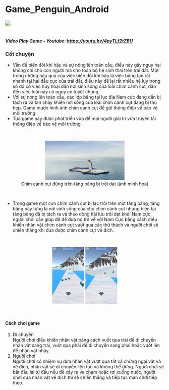 # Game_Penguin_Android
<img src="images README/Screen.jpeg"><br><br>

##### Video Play Game - Youtube: https://youtu.be/4pyTLf2tZBU 


### Cốt chuyện
- Vấn đề biến đổi khí hậu và sự nóng lên toàn cầu, điều này gây nguy hại không chỉ cho con người mà cho toàn bộ hệ sinh thái trên trái đất. 
Một trong những hậu quả của việc biến đổi khí hậu là việc băng tan rất nhanh tại hai đầu cực của trái đất, điều này để lại rất nhiểu hệ lụy trong số đó có việc hủy hoại dần nơi sinh sống của loài chim cánh cụt, dẫn đến việc loài này có nguy cơ tuyệt chủng. 
- Với sự nóng lên toàn cầu, các lớp băng tại lục địa Nam cực đang dần bị tách ra và tan chảy khiến nơi sống của loài chim cánh cụt đang bị thu hẹp. Game mượn hình ảnh chim cánh cụt để gửi thông điệp về bảo vệ môi trường.
- Tựa game này được phát triển vừa để mọi người giải trí vừa truyền tải thông điệp về bảo vệ môi trường.<br>
<br>

<p align="center">
<img src="images README/Penguins_Icebergs.jpg" width="50%"><br>
Chim cánh cụt đứng trên tảng băng bị trôi dạt (ảnh minh họa)
</p>
<br>

- Trong game một con chim cánh cụt bị lạc trôi trên một tảng băng, tảng băng này từng là nơi sinh sống của chú chim cánh cụt nhưng hiện tại tảng băng đã bị tách ra và theo dòng hải lưu trôi dạt khỏi Nam cực, 
người chơi cần giúp đỡ để đưa nó trở về với Nam Cực bằng cách điều khiển nhân vật chim cánh cụt vượt qua các thử thách và người chơi sẽ chiến thắng khi đưa được chim cánh cụt về đích.
<br>

<p align="center">
<img src="images README/image_play.png" width="20%">
<img src="images README/image_vedich.png" width="20%">
</p>
<br>

#### Cách chơi game
1. Di chuyển <br>
Người chơi điều khiển nhân vật bằng cách vuốt qua trái để di chuyển nhân vật sang trái, vuốt qua phải để di chuyển sang phải hoặc vuốt lên để nhân vật nhảy.
2. Người chơi <br>
Người chơi có nhiệm vụ đưa nhân vật vượt qua tất cả chứng ngại vật và về đích, nhân vật sẽ di chuyển liên tục và không thể dừng. Người chơi sẽ bắt đầu lại từ đầu nếu để xảy ra va chạm hoặc rơi xuống nước, người chơi đưa nhân vật về đích thì sẽ chiến thắng và tiếp tục màn chơi tiếp theo.
